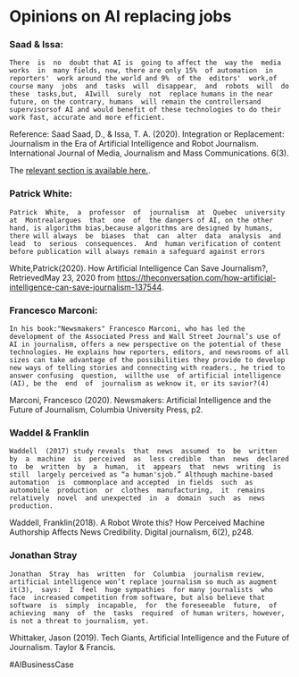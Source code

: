 # Opinions on AI replacing jobs

### Saad & Issa:

	There  is  no  doubt that AI is  going to affect the  way the  media  works  in  many fields, now, there are only 15%  of automation  in reporters'  work around the world and 9%  of the  editors'  work,of course many  jobs  and  tasks  will  disappear,  and  robots  will  do  these  tasks,but,  AIwill  surely  not  replace humans in the near future, on the contrary, humans  will remain the controllersand supervisorsof AI and would benefit of these technologies to do their work fast, accurate and more efficient.

Reference: Saad Saad, D., & Issa, T. A. (2020). Integration or Replacement: Journalism in the Era of Artificial Intelligence and Robot Journalism. International Journal of Media, Journalism and Mass Communications. 6(3).

The [relevant section is available here.](https://www.researchgate.net/profile/Saad_Saad13/publication/343263293_International_Journal_of_Media_Journalism_and_Mass_Communications_IJMJMC_Page_1_Integration_or_Replacement_Journalism_in_the_Era_of_Artificial_Intelligence_and_Robot_Journalism/links/5f203ecd92851cd5fa4e48e1/International-Journal-of-Media-Journalism-and-Mass-Communications-IJMJMC-Page-1-Integration-or-Replacement-Journalism-in-the-Era-of-Artificial-Intelligence-and-Robot-Journalism.pdf).

### Patrick White:

	Patrick  White,  a  professor  of  journalism  at  Quebec  university  at  Montrealargues  that  one  of  the dangers of AI, on the other hand, is algorithm bias,because algorithms are designed by humans, there will always  be  biases  that  can  alter  data  analysis  and  lead  to  serious  consequences.  And  human verification of content before publication will always remain a safeguard against errors
	
White,Patrick(2020). How  Artificial  Intelligence  Can  Save  Journalism?,  RetrievedMay  23,  2020  from https://theconversation.com/how-artificial-intelligence-can-save-journalism-137544.

### Francesco Marconi:

	In his book:"Newsmakers" Francesco Marconi, who has led the development of the Associated Press and Wall Street Journal’s use of AI in journalism, offers a new perspective on the potential of these technologies. He explains how reporters, editors, and newsrooms of all sizes can take advantage of the possibilities they provide to develop new ways of telling stories and connecting with readers., he tried to answer confusing  question,  willthe use  of artificial intelligence (AI), be the  end  of  journalism as weknow it, or its savior?(4)

Marconi,  Francesco  (2020).  Newsmakers: Artificial  Intelligence  and  the  Future  of  Journalism,  Columbia University Press, p2.

### Waddel & Franklin

	Waddell  (2017) study reveals  that  news  assumed  to  be  written  by  a  machine  is  perceived  as  less credible  than  news  declared  to  be  written  by  a  human,  it  appears  that  news  writing  is  still  largely perceived as “a human'sjob.” Although machine-based automation  is  commonplace and accepted  in fields  such  as  automobile  production  or  clothes  manufacturing,  it  remains  relatively  novel  and unexpected  in  a  domain  such  as  news  production.
	
Waddell, Franklin(2018).   A   Robot   Wrote   this?   How   Perceived   Machine   Authorship   Affects   News Credibility. Digital journalism, 6(2), p248.

### Jonathan Stray

 	Jonathan  Stray  has  written  for  Columbia  journalism review, artificial intelligence won’t replace journalism so much as augment it(3),  says:  I  feel  huge sympathies  for many journalists  who face  increased competition from software, but also believe that software  is  simply  incapable,  for  the foreseeable  future,  of  achieving  many  of  the  tasks  required  of human writers, however, is not a threat to journalism, yet.
	
Whittaker,  Jason  (2019). Tech  Giants,  Artificial  Intelligence  and  the  Future  of  Journalism.  Taylor  & Francis.

#AIBusinessCase 